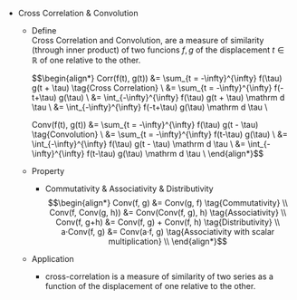 * Cross Correlation & Convolution
  - Define  
    Cross Correlation and Convolution, are a measure of similarity (through inner product) of two funcions $f, g$ of the displacement $t \in \mathbb R$ of one relative to the other.
      
    $$\begin{align*}
    Corr(f(t), g(t)) 
      &= \sum_{t = -\infty}^{\infty} f(\tau) g(t + \tau)  \tag{Cross Correlation}  \\
      &= \sum_{t = -\infty}^{\infty} f(-t+\tau) g(\tau)  \\
      &= \int_{-\infty}^{\infty} f(\tau) g(t + \tau) \mathrm d \tau   \\
      &= \int_{-\infty}^{\infty} f(-t+\tau) g(\tau) \mathrm d \tau  \\

    Conv(f(t), g(t)) 
      &= \sum_{t = -\infty}^{\infty} f(\tau) g(t - \tau)  \tag{Convolution}  \\
      &= \sum_{t = -\infty}^{\infty} f(t-\tau) g(\tau)  \\
      &= \int_{-\infty}^{\infty} f(\tau) g(t - \tau) \mathrm d \tau   \\
      &= \int_{-\infty}^{\infty} f(t-\tau) g(\tau) \mathrm d \tau  \\
    \end{align*}$$ 

  - Property
    - Commutativity & Associativity & Distributivity
    $$\begin{align*}
      Conv(f, g)  &= Conv(g, f)  \tag{Commutativity}  \\
      Conv(f, Conv(g, h))  &= Conv(Conv(f, g), h)  \tag{Associativity}  \\
      Conv(f, g+h)  &= Conv(f, g) + Conv(f, h)  \tag{Distributivity}  \\
      a·Conv(f, g)  &= Conv(a·f, g)  \tag{Associativity with scalar multiplication}  \\
    \end{align*}$$ 

  - Application  
    - cross-correlation is a measure of similarity of two series as a function of the displacement of one relative to the other. 